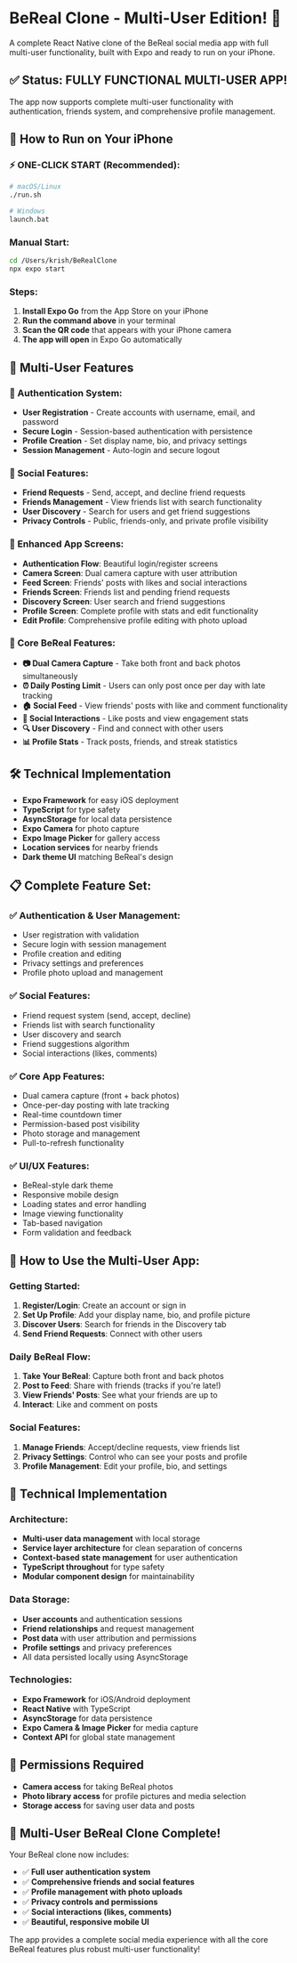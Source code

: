 # BeReal Clone - Multi-User Edition! 🎉

A complete React Native clone of the BeReal social media app with full multi-user functionality, built with Expo and ready to run on your iPhone.

## ✅ Status: FULLY FUNCTIONAL MULTI-USER APP!

The app now supports complete multi-user functionality with authentication, friends system, and comprehensive profile management.

## 🚀 How to Run on Your iPhone

### ⚡ ONE-CLICK START (Recommended):
```bash
# macOS/Linux
./run.sh

# Windows
launch.bat
```

### Manual Start:
```bash
cd /Users/krish/BeRealClone
npx expo start
```

### Steps:
1. **Install Expo Go** from the App Store on your iPhone
2. **Run the command above** in your terminal
3. **Scan the QR code** that appears with your iPhone camera
4. **The app will open** in Expo Go automatically

## 📱 Multi-User Features

### 🔐 Authentication System:
- **User Registration** - Create accounts with username, email, and password
- **Secure Login** - Session-based authentication with persistence
- **Profile Creation** - Set display name, bio, and privacy settings
- **Session Management** - Auto-login and secure logout

### 👥 Social Features:
- **Friend Requests** - Send, accept, and decline friend requests
- **Friends Management** - View friends list with search functionality
- **User Discovery** - Search for users and get friend suggestions
- **Privacy Controls** - Public, friends-only, and private profile visibility

### 📱 Enhanced App Screens:
- **Authentication Flow**: Beautiful login/register screens
- **Camera Screen**: Dual camera capture with user attribution
- **Feed Screen**: Friends' posts with likes and social interactions
- **Friends Screen**: Friends list and pending friend requests
- **Discovery Screen**: User search and friend suggestions
- **Profile Screen**: Complete profile with stats and edit functionality
- **Edit Profile**: Comprehensive profile editing with photo upload

### 🎯 Core BeReal Features:
- **📷 Dual Camera Capture** - Take both front and back photos simultaneously
- **⏰ Daily Posting Limit** - Users can only post once per day with late tracking
- **🏠 Social Feed** - View friends' posts with like and comment functionality
- **💬 Social Interactions** - Like posts and view engagement stats
- **🔍 User Discovery** - Find and connect with other users
- **📊 Profile Stats** - Track posts, friends, and streak statistics

## 🛠 Technical Implementation

- **Expo Framework** for easy iOS deployment
- **TypeScript** for type safety
- **AsyncStorage** for local data persistence
- **Expo Camera** for photo capture
- **Expo Image Picker** for gallery access
- **Location services** for nearby friends
- **Dark theme UI** matching BeReal's design

## 📋 Complete Feature Set:

### ✅ Authentication & User Management:
- User registration with validation
- Secure login with session management
- Profile creation and editing
- Privacy settings and preferences
- Profile photo upload and management

### ✅ Social Features:
- Friend request system (send, accept, decline)
- Friends list with search functionality
- User discovery and search
- Friend suggestions algorithm
- Social interactions (likes, comments)

### ✅ Core App Features:
- Dual camera capture (front + back photos)
- Once-per-day posting with late tracking
- Real-time countdown timer
- Permission-based post visibility
- Photo storage and management
- Pull-to-refresh functionality

### ✅ UI/UX Features:
- BeReal-style dark theme
- Responsive mobile design
- Loading states and error handling
- Image viewing functionality
- Tab-based navigation
- Form validation and feedback

## 🎯 How to Use the Multi-User App:

### Getting Started:
1. **Register/Login**: Create an account or sign in
2. **Set Up Profile**: Add your display name, bio, and profile picture
3. **Discover Users**: Search for friends in the Discovery tab
4. **Send Friend Requests**: Connect with other users

### Daily BeReal Flow:
1. **Take Your BeReal**: Capture both front and back photos
2. **Post to Feed**: Share with friends (tracks if you're late!)
3. **View Friends' Posts**: See what your friends are up to
4. **Interact**: Like and comment on posts

### Social Features:
1. **Manage Friends**: Accept/decline requests, view friends list
2. **Privacy Settings**: Control who can see your posts and profile
3. **Profile Management**: Edit your profile, bio, and settings

## 🔧 Technical Implementation

### Architecture:
- **Multi-user data management** with local storage
- **Service layer architecture** for clean separation of concerns
- **Context-based state management** for user authentication
- **TypeScript throughout** for type safety
- **Modular component design** for maintainability

### Data Storage:
- **User accounts** and authentication sessions
- **Friend relationships** and request management
- **Post data** with user attribution and permissions
- **Profile settings** and privacy preferences
- All data persisted locally using AsyncStorage

### Technologies:
- **Expo Framework** for iOS/Android deployment
- **React Native** with TypeScript
- **AsyncStorage** for data persistence
- **Expo Camera & Image Picker** for media capture
- **Context API** for global state management

## 📱 Permissions Required

- **Camera access** for taking BeReal photos
- **Photo library access** for profile pictures and media selection
- **Storage access** for saving user data and posts

## 🎉 Multi-User BeReal Clone Complete!

Your BeReal clone now includes:
- ✅ **Full user authentication system**
- ✅ **Comprehensive friends and social features** 
- ✅ **Profile management with photo uploads**
- ✅ **Privacy controls and permissions**
- ✅ **Social interactions (likes, comments)**
- ✅ **Beautiful, responsive mobile UI**

The app provides a complete social media experience with all the core BeReal features plus robust multi-user functionality!
